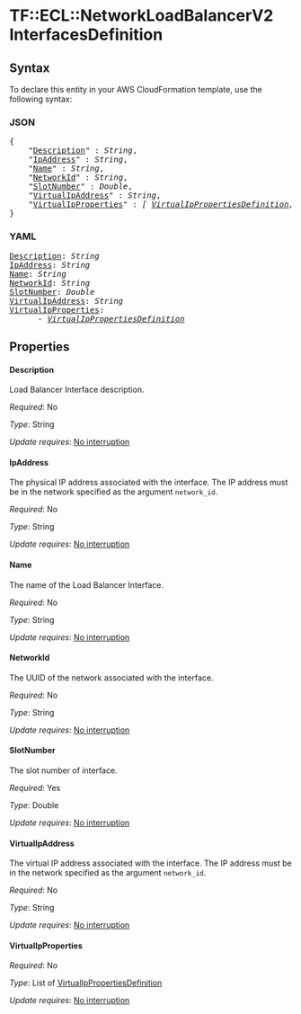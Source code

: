 # TF::ECL::NetworkLoadBalancerV2 InterfacesDefinition

## Syntax

To declare this entity in your AWS CloudFormation template, use the following syntax:

### JSON

<pre>
{
    "<a href="#description" title="Description">Description</a>" : <i>String</i>,
    "<a href="#ipaddress" title="IpAddress">IpAddress</a>" : <i>String</i>,
    "<a href="#name" title="Name">Name</a>" : <i>String</i>,
    "<a href="#networkid" title="NetworkId">NetworkId</a>" : <i>String</i>,
    "<a href="#slotnumber" title="SlotNumber">SlotNumber</a>" : <i>Double</i>,
    "<a href="#virtualipaddress" title="VirtualIpAddress">VirtualIpAddress</a>" : <i>String</i>,
    "<a href="#virtualipproperties" title="VirtualIpProperties">VirtualIpProperties</a>" : <i>[ <a href="virtualippropertiesdefinition.md">VirtualIpPropertiesDefinition</a>, ... ]</i>
}
</pre>

### YAML

<pre>
<a href="#description" title="Description">Description</a>: <i>String</i>
<a href="#ipaddress" title="IpAddress">IpAddress</a>: <i>String</i>
<a href="#name" title="Name">Name</a>: <i>String</i>
<a href="#networkid" title="NetworkId">NetworkId</a>: <i>String</i>
<a href="#slotnumber" title="SlotNumber">SlotNumber</a>: <i>Double</i>
<a href="#virtualipaddress" title="VirtualIpAddress">VirtualIpAddress</a>: <i>String</i>
<a href="#virtualipproperties" title="VirtualIpProperties">VirtualIpProperties</a>: <i>
      - <a href="virtualippropertiesdefinition.md">VirtualIpPropertiesDefinition</a></i>
</pre>

## Properties

#### Description

Load Balancer Interface description.

_Required_: No

_Type_: String

_Update requires_: [No interruption](https://docs.aws.amazon.com/AWSCloudFormation/latest/UserGuide/using-cfn-updating-stacks-update-behaviors.html#update-no-interrupt)

#### IpAddress

The physical IP address associated with the interface.
The IP address must be in the network specified as the argument `network_id`.

_Required_: No

_Type_: String

_Update requires_: [No interruption](https://docs.aws.amazon.com/AWSCloudFormation/latest/UserGuide/using-cfn-updating-stacks-update-behaviors.html#update-no-interrupt)

#### Name

The name of the Load Balancer Interface.

_Required_: No

_Type_: String

_Update requires_: [No interruption](https://docs.aws.amazon.com/AWSCloudFormation/latest/UserGuide/using-cfn-updating-stacks-update-behaviors.html#update-no-interrupt)

#### NetworkId

The UUID of the network associated with the interface.

_Required_: No

_Type_: String

_Update requires_: [No interruption](https://docs.aws.amazon.com/AWSCloudFormation/latest/UserGuide/using-cfn-updating-stacks-update-behaviors.html#update-no-interrupt)

#### SlotNumber

The slot number of interface.

_Required_: Yes

_Type_: Double

_Update requires_: [No interruption](https://docs.aws.amazon.com/AWSCloudFormation/latest/UserGuide/using-cfn-updating-stacks-update-behaviors.html#update-no-interrupt)

#### VirtualIpAddress

The virtual IP address associated with the interface. The IP address must be in
the network specified as the argument `network_id`.

_Required_: No

_Type_: String

_Update requires_: [No interruption](https://docs.aws.amazon.com/AWSCloudFormation/latest/UserGuide/using-cfn-updating-stacks-update-behaviors.html#update-no-interrupt)

#### VirtualIpProperties

_Required_: No

_Type_: List of <a href="virtualippropertiesdefinition.md">VirtualIpPropertiesDefinition</a>

_Update requires_: [No interruption](https://docs.aws.amazon.com/AWSCloudFormation/latest/UserGuide/using-cfn-updating-stacks-update-behaviors.html#update-no-interrupt)

